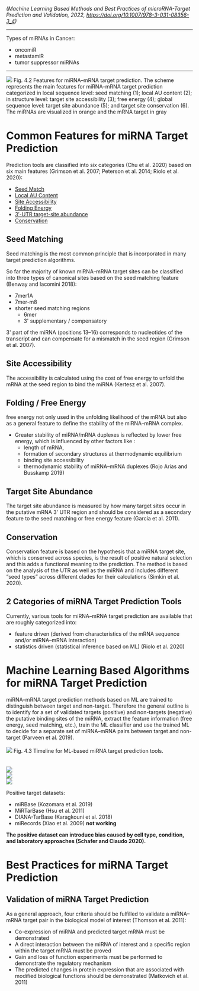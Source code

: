 *(Machine Learning Based Methods and Best Practices of microRNA-Target Prediction and Validation, 2022, https://doi.org/10.1007/978-3-031-08356-3_4)*

---

Types of miRNAs in Cancer:
- oncomiR
- metastamiR
- tumor suppressor miRNAs

---

![](../images/ml_based_1.png)
Fig. 4.2 Features for miRNA–mRNA target prediction. The scheme represents the main features
for miRNA–mRNA target prediction categorized in local sequence level: seed matching (1); local
AU content (2); in structure level: target site accessibility (3); free energy (4); global sequence level:
target site abundance (5); and target site conservation (6). The miRNAs are visualized in orange and
the mRNA target in gray

# Common Features for miRNA Target Prediction

Prediction tools are classified into six categories (Chu et al. 2020) based on six main features (Grimson et al. 2007; Peterson et al. 2014; Riolo et al. 2020):

- [Seed Match](../Feature%20Columns/Seed%20Match.md)
- [Local AU Content](../Feature%20Columns/Local%20AU%20Content.md)
- [Site Accessibility](../Feature%20Columns/Site%20Accessibility.md)
- [Folding Energy](../Feature%20Columns/Folding%20Energy.md)
- [3′-UTR target-site abundance](../Feature%20Columns/3′-UTR%20target-site%20abundance.md)
- [Conservation](../Feature%20Columns/Conservation.md)

## Seed Matching

Seed matching is the most common principle that is incorporated in many target prediction algorithms.

So far the majority of known miRNA–mRNA target sites can be classified into three types of canonical sites based on the seed matching feature (Benway and Iacomini 2018):
- 7mer1A
- 7mer-m8
- shorter seed matching regions
	- 6mer
	- 3' supplementary / compensatory

3' part of the miRNA (positions 13–16) corresponds to nucleotides of the transcript and can
compensate for a mismatch in the seed region (Grimson et al. 2007).

## Site Accessibility

The accessibility is calculated using the cost of free energy to unfold the mRNA at the seed region to bind the miRNA (Kertesz et al. 2007).

## Folding / Free Energy

free energy not only used in the unfolding likelihood of the mRNA but also as a general feature to define the stability of the miRNA–mRNA complex.
- Greater stability of miRNA/mRNA duplexes is reflected by lower free energy, which is influenced by other factors like :
	- length of mRNA,
	- formation of secondary structures at thermodynamic equilibrium
	- binding site accessibility
	- thermodynamic stability of miRNA–mRNA duplexes (Rojo Arias and Busskamp 2019)

## Target Site Abundance

The target site abundance is measured by how many target sites occur in the putative mRNA 3' UTR region and should be considered as a secondary feature to the seed matching or free energy feature (Garcia et al. 2011).

## Conservation

Conservation feature is based on the hypothesis that a miRNA target site, which is conserved across species, is the result of positive natural selection and this adds a functional meaning to the prediction. The method is based on the analysis of the UTR as well as the miRNA and includes
different “seed types” across different clades for their calculations (Simkin et al. 2020).

## 2 Categories of miRNA Target Prediction Tools

Currently, various tools for miRNA–mRNA target prediction are available that are roughly categorized into:
- feature driven (derived from characteristics of the mRNA sequence and/or miRNA–mRNA interaction)
- statistics driven (statistical inference based on ML) (Riolo et al. 2020)

# Machine Learning Based Algorithms for miRNA Target Prediction

miRNA–mRNA target prediction methods based on ML are trained to distinguish between target and non-target. Therefore the general outline is to identify for a set of validated targets (positive) and non-targets (negative) the putative binding sites of the miRNA, extract the feature information (free energy, seed matching, etc.), train the ML classifier and use the trained ML to decide for a separate set of miRNA–mRNA pairs between target and non-target (Parveen et al. 2019).
\
\
![](../images/ml_based_2.png)
Fig. 4.3 Timeline for ML-based miRNA target prediction tools.
\
\
\
![](../images/ml_based_3.png)
\
![](../images/ml_based_4.png)
\
![](../images/ml_based_5.png)

Positive target datasets:
- miRBase (Kozomara et al. 2019)
- MiRTarBase (Hsu et al. 2011)
- DIANA-TarBase (Karagkouni et al. 2018)
- miRecords (Xiao et al. 2009) **not working**

**The positive dataset can introduce bias caused by cell type, condition, and laboratory approaches (Schafer and Ciaudo 2020).**

# Best Practices for miRNA Target Prediction

## Validation of miRNA Target Prediction

As a general approach, four criteria should be fulfilled to validate a miRNA–mRNA target pair in the biological model of interest (Thomson et al. 2011):
- Co-expression of miRNA and predicted target mRNA must be demonstrated
- A direct interaction between the miRNA of interest and a specific region within the target mRNA must be proved
- Gain and loss of function experiments must be performed to demonstrate the regulatory mechanism
- The predicted changes in protein expression that are associated with modified biological functions should be demonstrated (Matkovich et al. 2011)
